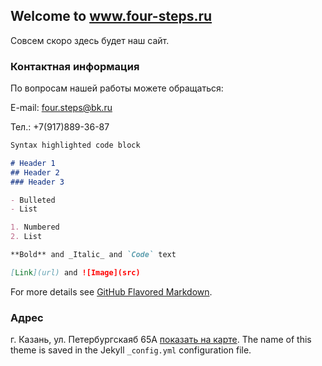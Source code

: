 ## Welcome to www.four-steps.ru

Совсем скоро здесь будет наш сайт.

### Контактная информация

По вопросам нашей работы можете обращаться:
<!DOCTYPE html>
<html>
  <p>E-mail: <a href="four.steps@bk.ru">four.steps@bk.ru</a></p>
  </html>
Тел.: +7(917)889-36-87


```markdown
Syntax highlighted code block

# Header 1
## Header 2
### Header 3

- Bulleted
- List

1. Numbered
2. List

**Bold** and _Italic_ and `Code` text

[Link](url) and ![Image](src)
```

For more details see [GitHub Flavored Markdown](https://guides.github.com/features/mastering-markdown/).

### Адрес

г. Казань, ул. Петербургскаяб 65А [показать на карте](https://www.google.com/maps/place/ул.+Петербургская,+65А,+Казань,+Татарстан+Респ.,+420049/@55.777885,49.1409286,17z/data=!3m1!4b1!4m5!3m4!1s0x415eada7a9e75819:0x291bec0f9c8bacb9!8m2!3d55.777885!4d49.143112). The name of this theme is saved in the Jekyll `_config.yml` configuration file.
